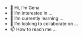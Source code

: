 - 👋 Hi, I’m Gena
- 👀 I’m interested in ...
- 🌱 I’m currently learning ...
- 💞️ I’m looking to collaborate on ...
- 📫 How to reach me ...

<!---
mumukiller/mumukiller is a ✨ special ✨ repository because its `README.md` (this file) appears on your GitHub profile.
You can click the Preview link to take a look at your changes.
--->

